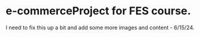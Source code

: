 # e-commerceProject for FES course.

I need to fix this up a bit and add some more images and content - 6/15/24.
